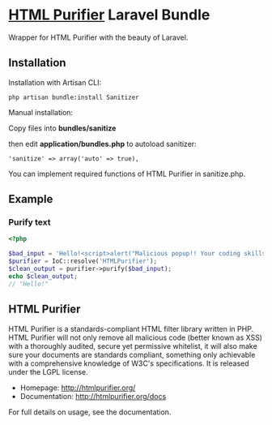 # [HTML Purifier](http://htmlpurifier.org/) Laravel Bundle

Wrapper for HTML Purifier with the beauty of Laravel.

## Installation

Installation with Artisan CLI:

	php artisan bundle:install Sanitizer

Manual installation:

Copy files into **bundles/sanitize**

then edit **application/bundles.php** to autoload sanitizer:

	'sanitize' => array('auto' => true),
	
You can implement required functions of HTML Purifier in sanitize.php.

## Example

### Purify text

```php
<?php

$bad_input = 'Hello!<script>alert("Malicious popup!! Your coding skills suck!")</script>';
$purifier = IoC::resolve('HTMLPurifier');
$clean_output = purifier->purify($bad_input);
echo $clean_output; 
// "Hello!"

```

## HTML Purifier

HTML Purifier is a standards-compliant HTML filter library written in PHP. HTML Purifier will not only remove all malicious code (better known as XSS) with a thoroughly audited, secure yet permissive whitelist, it will also make sure your documents are standards compliant, something only achievable with a comprehensive knowledge of W3C's specifications. 
It is released under the LGPL license.

- Homepage:      http://htmlpurifier.org/
- Documentation: http://htmlpurifier.org/docs

For full details on usage, see the documentation.